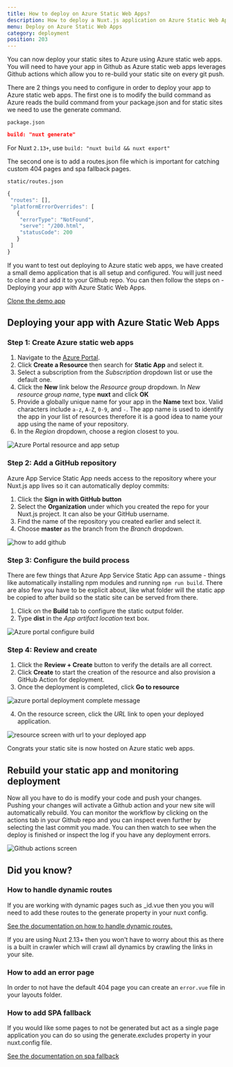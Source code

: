 ```yaml
---
title: How to deploy on Azure Static Web Apps?
description: How to deploy a Nuxt.js application on Azure Static Web Apps?
menu: Deploy on Azure Static Web Apps
category: deployment
position: 203
---
```

You can now deploy your static sites to Azure using Azure static web apps. You will need to have your app in Github as Azure static web apps leverages Github actions which allow you to re-build your static site on every git push.

There are 2 things you need to configure in order to deploy your app to Azure static web apps. The first one is to modify the build command as Azure reads the build command from your package.json and for static sites we need to use the generate command.

`package.json`

```json
build: "nuxt generate"
```

For Nuxt `2.13+`, use `build: "nuxt build && nuxt export"`

The second one is to add a routes.json file which is important for catching custom 404 pages and spa fallback pages.

`static/routes.json`

```jsx
{
 "routes": [],
 "platformErrorOverrides": [
   {
    "errorType": "NotFound",
    "serve": "/200.html",
    "statusCode": 200
   }
 ]
}
```

If you want to test out deploying to Azure static web apps, we have created a small demo application that is all setup and configured. You will just need to clone it and add it to your Github repo. You can then follow the steps on - Deploying your app with Azure Static Web Apps.

[Clone the demo app](https://github.com/debs-obrien/nuxtjs-azure-static-app)

## Deploying your app with Azure Static Web Apps

### Step 1: **Create Azure static web apps**

1. Navigate to the [Azure Portal](https://portal.azure.com/).
2. Click **Create a Resource** then search for **Static App** and select it.
3. Select a subscription from the *Subscription* dropdown list or use the default one.
4. Click the **New** link below the *Resource group* dropdown. In *New resource group name*, type **nuxt** and click **OK**
5. Provide a globally unique name for your app in the **Name** text box. Valid characters include `a-z`, `A-Z`, `0-9`, and `-`. The app name is used to identify the app in your list of resources therefore it is a good idea to name your app using the name of your repository.
6. In the *Region* dropdown, choose a region closest to you.

![Azure Portal resource and app setup](https://user-images.githubusercontent.com/13063165/82118135-71891b00-9775-11ea-8284-aa94d17a3bc3.png)

### Step 2: **Add a GitHub repository**

Azure App Service Static App needs access to the repository where your Nuxt.js app lives so it can automatically deploy commits:

1. Click the **Sign in with GitHub button**
2. Select the **Organization** under which you created the repo for your Nuxt.js project. It can also be your GitHub username.
3. Find the name of the repository you created earlier and select it.
4. Choose **master** as the branch from the *Branch* dropdown.

![how to add github](https://user-images.githubusercontent.com/13063165/82118359-38ea4100-9777-11ea-9c5e-7ba5c4da708e.png)

### Step 3: **Configure the build process**

There are few things that Azure App Service Static App can assume - things like automatically installing npm modules and running `npm run build`. There are also few you have to be explicit about, like what folder will the static app be copied to after build so the static site can be served from there.

1. Click on the **Build** tab to configure the static output folder.
2. Type **dist** in the *App artifact location* text box.

![Azure portal configure build](https://user-images.githubusercontent.com/13063165/82118277-71d5e600-9776-11ea-88ad-48cf0793905d.png)

### Step 4: **Review and create**

1. Click the **Review + Create** button to verify the details are all correct.
2. Click **Create** to start the creation of the resource and also provision a GitHub Action for deployment.
3. Once the deployment is completed, click **Go to resource**

![azure portal deployment complete message](https://user-images.githubusercontent.com/13063165/82118390-67681c00-9777-11ea-9778-671dc768393e.png)

4. On the resource screen, click the *URL* link to open your deployed application.

![resource screen with url to your deployed app](https://user-images.githubusercontent.com/13063165/82118042-d001c980-9774-11ea-94f5-57d995aa5391.png)

Congrats your static site is now hosted on Azure static web apps.

## Rebuild your static app and monitoring deployment

Now all you have to do is modify your code and push your changes. Pushing your changes will activate a Github action and your new site will automatically rebuild. You can monitor the workflow by clicking on the actions tab in your Github repo and you can inspect even further by selecting the last commit you made. You can then watch to see when the deploy is finished or inspect the log if you have any deployment errors.

![Github actions screen](https://user-images.githubusercontent.com/13063165/82118249-34715880-9776-11ea-92e2-dbd21bbf7cb6.png)

## Did you know?

### **How to handle dynamic routes**

If you are working with dynamic pages such as _id.vue then you you will need to add these routes to the generate property in your nuxt config.

[See the documentation on how to handle dynamic routes.](https://nuxtjs.org/api/configuration-generate#routes)

<div class="Alert">
If you are using Nuxt 2.13+ then you won't have to worry about this as there is a built in crawler which will crawl all dynamics by crawling the links in your site.
</div>

### How to add an error page

In order to not have the default 404 page you can create an `error.vue` file in your layouts folder. 

### How to add SPA fallback

If you would like some pages to not be generated but act as a single page application you can do so using the generate.excludes property in your nuxt.config file.

[See the documentation on spa fallback](https://nuxtjs.org/api/configuration-generate#exclude)
